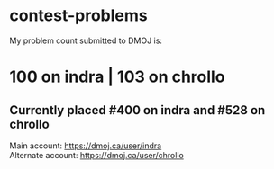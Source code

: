 # contest-problems

My problem count submitted to DMOJ is:
# 100 on indra | 103 on chrollo
## Currently placed #400 on indra and #528 on chrollo
Main account:
https://dmoj.ca/user/indra <br />
Alternate account:
https://dmoj.ca/user/chrollo
